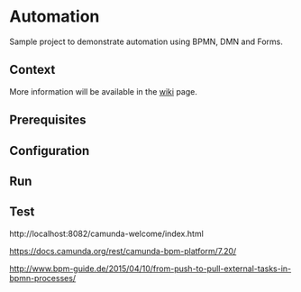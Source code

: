# Automation

Sample project to demonstrate automation using BPMN, DMN and Forms.

## Context

More information will be available in the [wiki](https://github.com/jlcanela/automation/wiki) page.



## Prerequisites

## Configuration

## Run

## Test

http://localhost:8082/camunda-welcome/index.html

https://docs.camunda.org/rest/camunda-bpm-platform/7.20/

http://www.bpm-guide.de/2015/04/10/from-push-to-pull-external-tasks-in-bpmn-processes/

